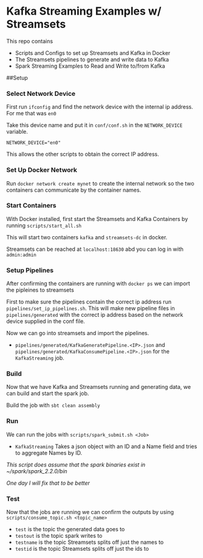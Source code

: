 # Kafka Streaming Examples w/ Streamsets

This repo contains
* Scripts and Configs to set up Streamsets and Kafka in Docker
* The Streamsets pipelines to generate and write data to Kafka
* Spark Streaming Examples to Read and Write to/from Kafka

##Setup

### Select Network Device
First run `ifconfig` and find the network device with the internal ip address. For me that was `en0`

Take this device name and put it in `conf/conf.sh` in the `NETWORK_DEVICE` variable.

`NETWORK_DEVICE="en0"`

This allows the other scripts to obtain the correct IP address.

### Set Up Docker Network
Run `docker network create mynet` to create the internal network so the two containers can communicate by the container names.

### Start Containers
With Docker installed, first start the Streamsets and Kafka Containers by running `scripts/start_all.sh`

This will start two containers `kafka` and `streamsets-dc` in docker. 

Streamsets can be reached at `localhost:18630` abd you can log in with `admin:admin`

### Setup Pipelines
After confirming the containers are running with `docker ps` we can import the pipleines to streamsets

First to make sure the pipelines contain the correct ip address run `pipelines/set_ip_pipelines.sh`. This will make new pipeline files in `pipelines/generated` with the correct ip address based on the network device supplied in the conf file.

Now we can go into streamsets and import the pipelines.

* `pipelines/generated/KafkaGeneratePipeline.<IP>.json` and `pipelines/generated/KafkaConsumePipeline.<IP>.json` for the `KafkaStreaming` job.

### Build
Now that we have Kafka and Streamsets running and generating data, we can build and start the spark job.

Build the job with `sbt clean assembly`

### Run
We can run the jobs with `scripts/spark_submit.sh <Job>`

* `KafkaStreaming` Takes a json object with an ID and a Name field and tries to aggregate Names by ID.

_This script does assume that the spark binaries exist in ~/spark/spark_2.2.0/bin_

_One day I will fix that to be better_

### Test

Now that the jobs are running we can confirm the outputs by using `scripts/consume_topic.sh <topic_name>`

* `test` is the topic the generated data goes to
* `testout` is the topic spark writes to
* `testname` is the topic Streamsets splits off just the names to
* `testid` is the topic Streamsets splits off just the ids to